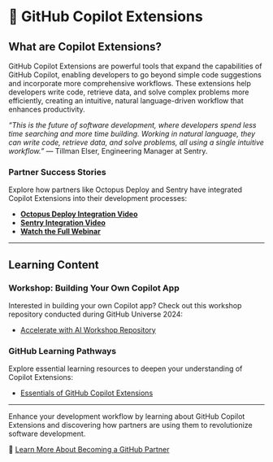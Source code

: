 # 🤖 GitHub Copilot Extensions

## What are Copilot Extensions?

GitHub Copilot Extensions are powerful tools that expand the capabilities of GitHub Copilot, enabling developers to go beyond simple code suggestions and incorporate more comprehensive workflows. These extensions help developers write code, retrieve data, and solve complex problems more efficiently, creating an intuitive, natural language-driven workflow that enhances productivity. 

*“This is the future of software development, where developers spend less time searching and more time building. Working in natural language, they can write code, retrieve data, and solve problems, all using a single intuitive workflow.”* — Tillman Elser, Engineering Manager at Sentry.

### Partner Success Stories

Explore how partners like Octopus Deploy and Sentry have integrated Copilot Extensions into their development processes:

- **[Octopus Deploy Integration Video](https://www.youtube.com/watch?v=pfiZIGGP29s)**
- **[Sentry Integration Video](https://www.youtube.com/watch?v=lZQ3biKpNr8)**
- **[Watch the Full Webinar](https://www.youtube.com/watch?v=JclDSHrSZV0)**

---

## Learning Content

### Workshop: Building Your Own Copilot App
Interested in building your own Copilot app? Check out this workshop repository conducted during GitHub Universe 2024:
- [Accelerate with AI Workshop Repository](https://github.com/github-technology-partners/AI1894S-Accelerate-with-AI)

### GitHub Learning Pathways
Explore essential learning resources to deepen your understanding of Copilot Extensions:
- [Essentials of GitHub Copilot Extensions](https://resources.github.com/learn/pathways/copilot/extensions/essentials-of-github-copilot-extensions/)

---

Enhance your development workflow by learning about GitHub Copilot Extensions and discovering how partners are using them to revolutionize software development.

🔗 [Learn More About Becoming a GitHub Partner](https://partner.github.com/)